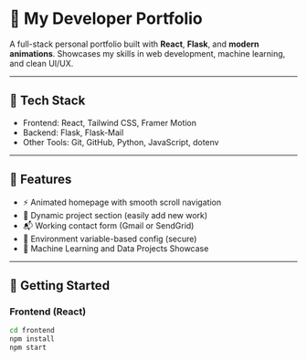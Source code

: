 
# 💼 My Developer Portfolio

A full-stack personal portfolio built with **React**, **Flask**, and **modern animations**. Showcases my skills in web development, machine learning, and clean UI/UX.

---

## 🧰 Tech Stack

- Frontend: React, Tailwind CSS, Framer Motion
- Backend: Flask, Flask-Mail
- Other Tools: Git, GitHub, Python, JavaScript, dotenv

---

## 🧠 Features

- ⚡ Animated homepage with smooth scroll navigation
- 📁 Dynamic project section (easily add new work)
- 📬 Working contact form (Gmail or SendGrid)
- 🔐 Environment variable-based config (secure)
- 🤖 Machine Learning and Data Projects Showcase

---

## 🚀 Getting Started

### Frontend (React)

```bash
cd frontend
npm install
npm start


